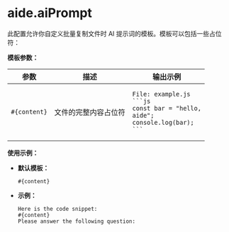 # aide.aiPrompt

此配置允许你自定义批量复制文件时 AI 提示词的模板。模板可以包括一些占位符：

**模板参数：**

| 参数         | 描述                 | 输出示例                                                                                                              |
| ------------ | -------------------- | --------------------------------------------------------------------------------------------------------------------- |
| `#{content}` | 文件的完整内容占位符 | <pre><code>File: example.js<br/>\`\`\`js<br/>const bar = "hello, aide";<br/>console.log(bar);<br/>\`\`\`</code></pre> |

**使用示例：**

- **默认模板：**

  ```plaintext
  #{content}
  ```

- **示例：**
  ```plaintext
  Here is the code snippet:
  #{content}
  Please answer the following question:
  ```
